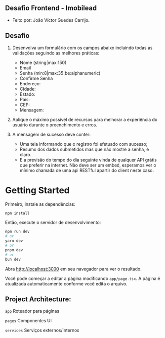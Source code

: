 ## Desafio Frontend - Imobilead
* Feito por: João Víctor Guedes Carrijo.

## Desafio
1. Desenvolva um formulário com os campos abaixo incluindo todas as validações seguindo as melhores práticas:
    - Nome (string|max:150)
    - Email
    - Senha (min:8|max:35|be:alphanumeric)
    - Confirme Senha
    - Endereço:
    - Cidade:
    - Estado:
    - País:
    - CEP:
    - Mensagem:

2. Aplique o máximo possível de recursos para melhorar a experiência do usuário durante o preenchimento e erros.

3. A mensagem de sucesso deve conter:
    - Uma tela informando que o registro foi efetuado com sucesso;
    - Resumo dos dados submetidos mas que não mostre a senha, é claro.
    - E a previsão do tempo do dia seguinte vinda de qualquer API grátis que preferir na internet. Não deve ser um embed, esperamos ver o mínimo chamada de uma api RESTful apartir do client neste caso.

# Getting Started

Primeiro, instale as dependências:

```bash
npm install
```

Então, execute o servidor de desenvolvimento:

```bash
npm run dev
# or
yarn dev
# or
pnpm dev
# or
bun dev
```

Abra [http://localhost:3000](http://localhost:3000) em seu navegador para ver o resultado.

Você pode começar a editar a página modificando `app/page.tsx`. A página é atualizada automaticamente conforme você edita o arquivo.

## Project Architecture:

`app` Roteador para páginas

`pages` Componentes UI

`services` Serviços externos/internos
